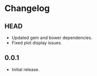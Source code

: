 # Changelog

## HEAD

- Updated gem and bower dependencies.
- Fixed plot display issues.

## 0.0.1

- Initial release.
